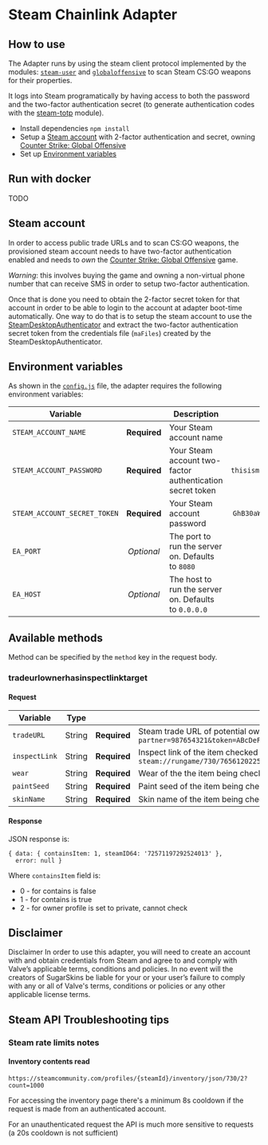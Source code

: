 # Steam Chainlink Adapter

## How to use

The Adapter runs by using the steam client protocol implemented by the modules: [`steam-user`](https://github.com/DoctorMcKay/node-steam-user) and [`globaloffensive`](https://github.com/DoctorMcKay/node-globaloffensive) to scan Steam CS:GO weapons  for their properties.

It logs into Steam programatically by having access to both the password and the two-factor authentication secret (to generate authentication codes with the [steam-totp](https://github.com/DoctorMcKay/node-steam-totp) module).

* Install dependencies `npm install`
* Setup a [Steam account]() with 2-factor authentication and secret, owning [Counter Strike: Global Offensive](https://store.steampowered.com/app/730/CounterStrike_Global_Offensive/)
* Set up [Environment variables](#)


## Run with docker

TODO


## Steam account

In order to access public trade URLs and to scan CS:GO weapons, the provisioned steam account needs to have two-factor authentication enabled and needs to *own* the [Counter Strike: Global Offensive](https://store.steampowered.com/app/730/CounterStrike_Global_Offensive/) game.

*Warning*: this involves buying the game and owning a non-virtual phone number that can receive SMS in order to setup two-factor authentication.

Once that is done you need to obtain the 2-factor secret token for that account in order to be able to login to the account at adapter boot-time automatically. One way to do that is to setup the steam account to use the  [SteamDesktopAuthenticator](https://github.com/Jessecar96/SteamDesktopAuthenticator) and extract the two-factor authentication secret token from the credentials file (`maFiles`) created by the SteamDesktopAuthenticator.



## Environment variables

As shown in the [`config.js`](https://github.com/sugarskins/csgo-steam-eth-trade/blob/master/steam-chainlink-adapter/src/config.js) file, the adapter requires the following environment variables:

| Variable      |               | Description | Example |
|---------------|:-------------:|------------- |:---------:|
| `STEAM_ACCOUNT_NAME `     | **Required**  | Your Steam account name | `mynameismrsteam` |
| `STEAM_ACCOUNT_PASSWORD `  | **Required**  | Your Steam account two-factor authentication secret token | `thisismysecretaccountpassword` |
| `STEAM_ACCOUNT_SECRET_TOKEN `  | **Required**  | Your Steam account password | `GhB30aWoHGC67qC4rbSEtpeGcvN=` |
| `EA_PORT `  | *Optional*  | The port to run the server on. Defaults to `8080` | `9000` |
| `EA_HOST` | *Optional* | The host to run the server on. Defaults to `0.0.0.0` | `localhost` |

## Available methods

Method can be specified by the `method` key in the request body.

### tradeurlownerhasinspectlinktarget

#### Request

| Variable | Type |   | Description |
|----------|------|---|-------------|
| `tradeURL` | String | **Required** | Steam trade URL of potential owner (example: `https://steamcommunity.com/tradeoffer/new/?partner=987654321&token=ABcDeFgH` |
| `inspectLink` | String | **Required** | Inspect link of the item checked for ownership (example: `steam://rungame/730/76561202255233023/+csgo_econ_action_preview%20S76561198862566094A17372503775D7836475188778060447` |
| `wear` | String | **Required** | Wear of the the item being checked (example: `0.1419128179550171`) |
| `paintSeed` | String | **Required** | Paint seed of the item being checked. (example: `334`) |
| `skinName` | String | **Required** | Skin name of the item being checked. (example: `AUG | Storm (Battle-Scarred)`) |

#### Response

JSON response is:

```
{ data: { containsItem: 1, steamID64: '72571197292524013' },
  error: null }
```

Where `containsItem` field is:

* 0 - for contains is false
* 1 - for contains is true
* 2 - for owner profile is set to private, cannot check



## Disclaimer 

Disclaimer
In order to use this adapter, you will need to create an account with and obtain credentials from Steam and agree to and comply with Valve’s applicable terms, conditions and policies. In no event will the creators of SugarSkins be liable for your or your user’s failure to comply with any or all of Valve's terms, conditions or policies or any other applicable license terms.


## Steam API Troubleshooting tips
### Steam rate limits notes

#### Inventory contents read

`https://steamcommunity.com/profiles/{steamId}/inventory/json/730/2?count=1000`

For accessing the inventory page there's a minimum 8s cooldown if the request is made from an authenticated account.


For an unauthenticated request the API is much more sensitive to requests (a 20s cooldown is not sufficient)


